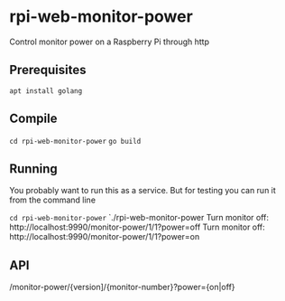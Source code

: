 # rpi-web-monitor-power
Control monitor power on a Raspberry Pi through http

## Prerequisites

`apt install golang`

## Compile

`cd rpi-web-monitor-power`
`go build`

## Running

You probably want to run this as a service. But for testing you can run it from the command line

`cd rpi-web-monitor-power`
`./rpi-web-monitor-power
Turn monitor off: http://localhost:9990/monitor-power/1/1?power=off
Turn monitor off: http://localhost:9990/monitor-power/1/1?power=on

## API
/monitor-power/{version]/{monitor-number}?power={on|off}
